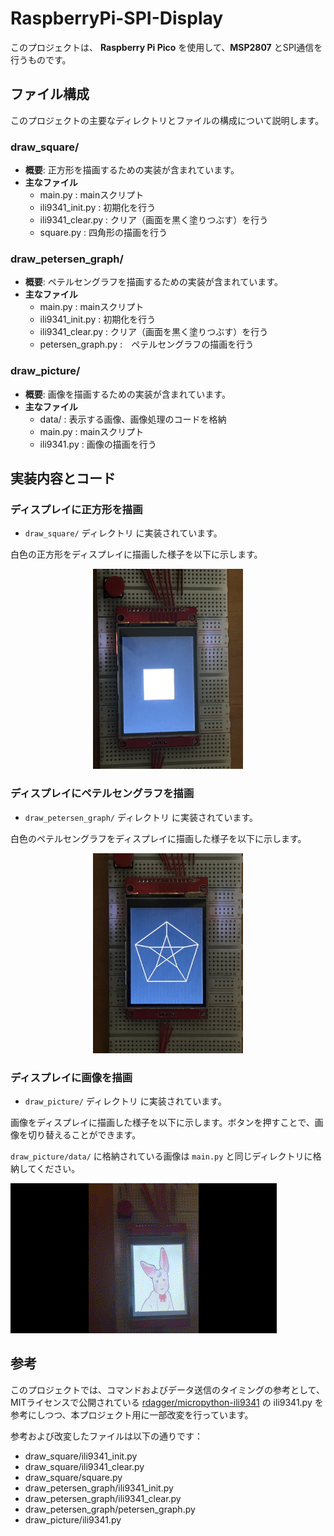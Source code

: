 # RaspberryPi-SPI-Display

このプロジェクトは、 **Raspberry Pi Pico** を使用して、**MSP2807** とSPI通信を行うものです。

## ファイル構成
このプロジェクトの主要なディレクトリとファイルの構成について説明します。

### draw_square/
- **概要**: 正方形を描画するための実装が含まれています。
- **主なファイル**
  - main.py : mainスクリプト
  - ili9341_init.py : 初期化を行う
  - ili9341_clear.py : クリア（画面を黒く塗りつぶす）を行う
  - square.py : 四角形の描画を行う

### draw_petersen_graph/
- **概要**: ペテルセングラフを描画するための実装が含まれています。
- **主なファイル**
  - main.py : mainスクリプト
  - ili9341_init.py : 初期化を行う
  - ili9341_clear.py : クリア（画面を黒く塗りつぶす）を行う
  - petersen_graph.py :　ペテルセングラフの描画を行う 

### draw_picture/
- **概要**: 画像を描画するための実装が含まれています。
- **主なファイル**
  - data/ : 表示する画像、画像処理のコードを格納
  - main.py : mainスクリプト
  - ili9341.py : 画像の描画を行う


## 実装内容とコード

### ディスプレイに正方形を描画
- `draw_square/` ディレクトリ に実装されています。

白色の正方形をディスプレイに描画した様子を以下に示します。

<p align="center">
  <img src="docs/data/square_example.jpg" alt="No　date" width="240" height="320">
</p>

### ディスプレイにペテルセングラフを描画
- `draw_petersen_graph/` ディレクトリ に実装されています。

白色のペテルセングラフをディスプレイに描画した様子を以下に示します。

<p align="center">
  <img src="docs/data/petersen_graph_example.jpg" alt="No　date" width="240" height="320">
</p>

### ディスプレイに画像を描画
- `draw_picture/` ディレクトリ に実装されています。

画像をディスプレイに描画した様子を以下に示します。ボタンを押すことで、画像を切り替えることができます。

`draw_picture/data/` に格納されている画像は `main.py` と同じディレクトリに格納してください。

![demo](docs/data/picture_example.gif)


## 参考
このプロジェクトでは、コマンドおよびデータ送信のタイミングの参考として、
MITライセンスで公開されている [rdagger/micropython-ili9341](https://github.com/rdagger/micropython-ili9341) の ili9341.py を参考にしつつ、本プロジェクト用に一部改変を行っています。

参考および改変したファイルは以下の通りです：
- draw_square/ili9341_init.py
- draw_square/ili9341_clear.py
- draw_square/square.py
- draw_petersen_graph/ili9341_init.py
- draw_petersen_graph/ili9341_clear.py
- draw_petersen_graph/petersen_graph.py
- draw_picture/ili9341.py
